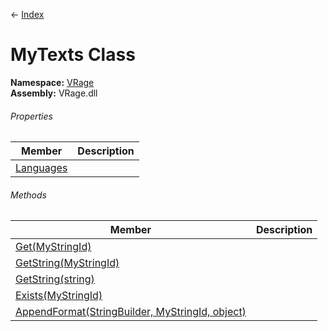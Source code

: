 ← [Index](Api-Index)

# MyTexts Class

**Namespace:** [VRage](VRage)  
**Assembly:** VRage.dll

###### Properties

|Member|Description|
|---|---|
|[Languages](VRage.MyTexts.Languages)||

###### Methods

|Member|Description|
|---|---|
|[Get(MyStringId)](VRage.MyTexts.Get)||
|[GetString(MyStringId)](VRage.MyTexts.GetString)||
|[GetString(string)](VRage.MyTexts.GetString)||
|[Exists(MyStringId)](VRage.MyTexts.Exists)||
|[AppendFormat(StringBuilder, MyStringId, object)](VRage.MyTexts.AppendFormat)||

